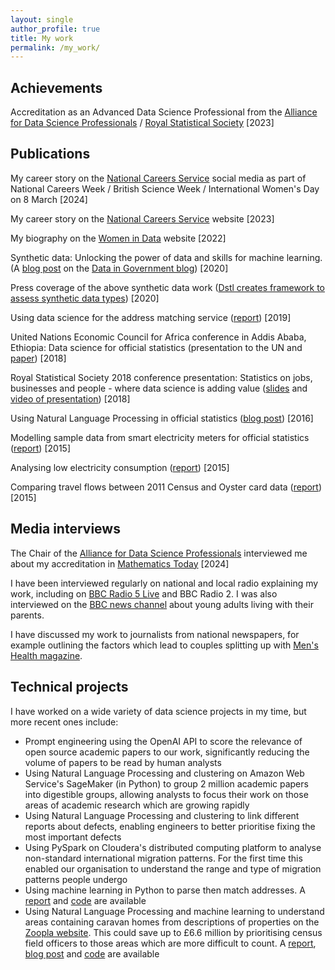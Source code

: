 ```yaml
---
layout: single
author_profile: true
title: My work
permalink: /my_work/
---
```


## Achievements

Accreditation as an Advanced Data Science Professional from the [Alliance for Data Science Professionals](https://alliancefordatascienceprofessionals.com/) / [Royal Statistical Society](https://rss.org.uk/membership/professional-development/advanced-data-science-professional/) [2023]


## Publications

My career story on the [National Careers Service](https://x.com/NationalCareers/status/1766133288714784818?t=yF4irZrsq9-rqcqbrQleCA&s=09) social media as part of National Careers Week / British Science Week / International Women's Day on 8 March [2024]

My career story on the [National Careers Service](https://nationalcareers.service.gov.uk/job-profiles/data-scientist) website [2023]

My biography on the [Women in Data](https://womenindata.co.uk/dstl/) website [2022]

Synthetic data: Unlocking the power of data and skills for machine learning. (A [blog post](https://dataingovernment.blog.gov.uk/2020/08/20/synthetic-data-unlocking-the-power-of-data-and-skills-for-machine-learning/) on the [Data in Government blog](https://dataingovernment.blog.gov.uk/)) [2020]

Press coverage of the above synthetic data work ([Dstl creates framework to assess synthetic data types](https://www.ukauthority.com/articles/dstl-creates-framework-to-assess-synthetic-data-types/)) [2020]

Using data science for the address matching service ([report](https://www.ons.gov.uk/methodology/methodologicalpublications/generalmethodology/onsworkingpaperseries/onsworkingpaperseriesno17usingdatasciencefortheaddressmatchingservice)) [2019]

United Nations Economic Council for Africa conference in Addis Ababa, Ethiopia: Data science for official statistics (presentation to the UN and [paper](https://www.uneca.org/sites/default/files/uploaded-documents/ACS/StatCom-Africa-VI/data_science_for_official_statistics.pdf)) [2018]

Royal Statistical Society 2018 conference presentation: Statistics on jobs, businesses and people - where data science is adding value ([slides](https://github.com/ONSBigData/ONSBigData.github.io/blob/master/_papers/RSS_2018_K_Gask.pdf) and [video of presentation](https://www.youtube.com/watch?v=iEsNAEhpsqk)) [2018]

Using Natural Language Processing in official statistics ([blog post](https://digitalblog.ons.gov.uk/2016/11/07/the-emotional-side-of-data/)) [2016]

Modelling sample data from smart electricity meters for official statistics ([report](https://www.ons.gov.uk/file?uri=/aboutus/whatwedo/programmesandprojects/theonsbigdataproject/modellingsampledatafromsmarttypeelectricitymeterstoassesspotentialwithinofficialstatistics_tcm77-408756(1).pdf)) [2015]

Analysing low electricity consumption ([report](https://www.ons.gov.uk/file?uri=/aboutus/whatwedo/programmesandprojects/theonsbigdataproject/analysinglowelectricityconsumptionusingdeccdata_tcm77-418326.pdf)) [2015]

Comparing travel flows between 2011 Census and Oyster card data ([report](https://www.ons.gov.uk/file?uri=/aboutus/whatwedo/programmesandprojects/theonsbigdataproject/comparingtravelflowsbetween2011censusandoystercarddata_tcm77-408826(1).pdf)) [2015]


## Media interviews

The Chair of the [Alliance for Data Science Professionals](https://alliancefordatascienceprofessionals.com/) interviewed me about my accreditation in [Mathematics Today](https://gaskyk.github.io/assets/IMA_interview.jpg) [2024]

I have been interviewed regularly on national and local radio explaining my work, including on [BBC Radio 5 Live](https://drive.google.com/file/d/1jTxdoqJD7gbnMiRn7f57WxHbuUTBVBNh/view?usp=sharing) and BBC Radio 2. I was also interviewed on the [BBC news channel](https://www.bbc.co.uk/news/av/uk-25836232) about young adults living with their parents.

I have discussed my work to journalists from national newspapers, for example outlining the factors which lead to couples splitting up with [Men's Health magazine](https://gaskyk.github.io/assets/Should_you_marry_her.pdf).


## Technical projects

I have worked on a wide variety of data science projects in my time, but more recent ones include:
- Prompt engineering using the OpenAI API to score the relevance of open source academic papers to our work, significantly reducing the volume of papers to be read by human analysts
- Using Natural Language Processing and clustering on Amazon Web Service's SageMaker (in Python) to group 2 million academic papers into digestible groups, allowing analysts to focus their work on those areas of academic research which are growing rapidly
- Using Natural Language Processing and clustering to link different reports about defects, enabling engineers to better prioritise fixing the most important defects
- Using PySpark on Cloudera's distributed computing platform to analyse non-standard international migration patterns. For the first time this enabled our organisation to understand the range and type of migration patterns people undergo
- Using machine learning in Python to parse then match addresses. A [report](https://www.ons.gov.uk/methodology/methodologicalpublications/generalmethodology/onsworkingpaperseries/onsworkingpaperseriesno17usingdatasciencefortheaddressmatchingservice) and [code](https://github.com/ONSdigital/address-index-data) are available
- Using Natural Language Processing and machine learning to understand areas containing caravan homes from descriptions of properties on the [Zoopla website](https://www.zoopla.co.uk/). This could save up to £6.6 million by prioritising census field officers to those areas which are more difficult to count. A [report](https://www.ons.gov.uk/methodology/methodologicalpublications/generalmethodology/onsworkingpaperseries/onsmethodologyworkingpaperseriesno11identifyingcaravanhomesinzoopladatajune2017), [blog post](https://digitalblog.ons.gov.uk/2017/06/21/happy-campers-using-machine-learning-to-identify-caravans-in-zoopla-data/) and [code](https://github.com/ONSBigData/housing-websites) are available


